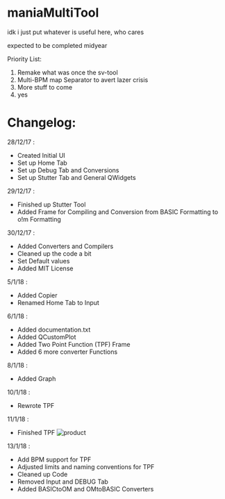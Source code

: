 # maniaMultiTool
idk i just put whatever is useful here, who cares

expected to be completed midyear

Priority List:
1. Remake what was once the sv-tool
2. Multi-BPM map Separator to avert lazer crisis
3. More stuff to come
4. yes

# Changelog:
28/12/17 :
- Created Initial UI
- Set up Home Tab
- Set up Debug Tab and Conversions
- Set up Stutter Tab and General QWidgets

29/12/17 :
- Finished up Stutter Tool
- Added Frame for Compiling and Conversion from BASIC Formatting to o!m Formatting

30/12/17 :
- Added Converters and Compilers
- Cleaned up the code a bit
- Set Default values
- Added MIT License

5/1/18 :
- Added Copier
- Renamed Home Tab to Input

6/1/18 :
- Added documentation.txt
- Added QCustomPlot 
- Added Two Point Function (TPF) Frame
- Added 6 more converter Functions

8/1/18 :
- Added Graph

10/1/18 :
- Rewrote TPF

11/1/18 :
- Finished TPF
![product](https://puu.sh/yYMBJ/66d4ceaaa3.png)

13/1/18 :
- Add BPM support for TPF
- Adjusted limits and naming conventions for TPF
- Cleaned up Code
- Removed Input and DEBUG Tab
- Added BASICtoOM and OMtoBASIC Converters
